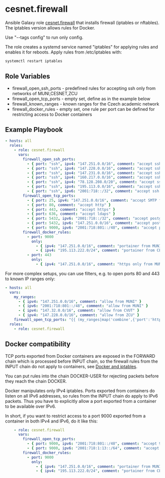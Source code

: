cesnet.firewall
======================

Ansible Galaxy role [cesnet.firewall](https://galaxy.ansible.com/cesnet/firewall) 
that installs firewall (iptables or nftables). The iptables version allows rules for Docker.

Use "--tags config" to run only config.

The role creates a systemd service named "iptables" for applying rules and enables it for reboots.
Apply rules from /etc/iptables with:
```bash
systemctl restart iptables
```

Role Variables
--------------
- firewall_open_ssh_ports - predefined rules for accepting ssh only from networks of MUNI,CESNET,ZCU 
- firewall_open_tcp_ports - empty set, define as in the example below 
- firewall_known_ranges - known ranges for the Czech academic network
- firewall_docker_rules - empty set, one rule per port can be defined for restricting access to Docker containers

Example Playbook
----------------
```yaml
- hosts: all
  roles:
    - role: cesnet.firewall
      vars:
        firewall_open_ssh_ports:
          - { port: "ssh", ipv4: "147.251.0.0/16", comment: "accept ssh from MUNI" }
          - { port: "ssh", ipv4: "147.228.0.0/16", comment: "accept ssh from ZCU" }
          - { port: "ssh", ipv4: "147.231.0.0/16", comment: "accept ssh from CAS" }
          - { port: "ssh", ipv4: "160.217.0.0/16", comment: "accept ssh from JCU" }
          - { port: "ssh", ipv4: "78.128.208.0/20", comment: "accept ssh from CESNET" }
          - { port: "ssh", ipv4: "195.113.0.0/16", comment: "accept ssh from CESNET" }
          - { port: "ssh", ipv6: "2001:718::/32", comment: "accept ssh from CESNET provider" } 
        firewall_open_tcp_ports:
          - { port: 25, ipv4: "147.251.0.0/16", comment: "accept SMTP from MUNI" }
          - { port: 80, comment: "accept http" }
          - { port: 443, comment: "accept https" }
          - { port: 636, comment: "accept ldaps" }
          - { port: 5432, ipv6: "2001:718::/32", comment: "accept postgres from CESNET" }
          - { port: 5432, ipv6: "147.251.0.0/16", comment: "accept postgres from MUNI" }
          - { port: 9000, ipv6: "2001:718:801::/48", comment: "accept portainer from MUNI" }
        firewall_docker_rules:
          - port: 9000
            only:
              - { ipv4: "147.251.0.0/16", comment: "portainer from MUNI"}
              - { ipv4: "195.113.222.0/24", comment: "portainer from CESNET VPN"}
          - port: 443
            only:
              - { ipv4: "147.251.0.0/16", comment: "https only from MUNI" }
```
For more complex setups, you can use filters, e.g. to open ports 80 and 443 to known IP ranges only:
```yaml
- hosts: all
  vars:
    my_ranges:
      - { ipv4: "147.251.0.0/16", comment: "allow from MUNI" }
      - { ipv6: "2001:718:801::/48", comment: "allow from MUNI" }
      - { ipv4: "147.32.0.0/16", comment: "allow from CVUT" }
      - { ipv4: "147.228.0.0/16", comment: "allow from ZCU" }
    firewall_open_tcp_ports: "{{ (my_ranges|map('combine',{'port':'http'})|list) + (my_ranges|map('combine',{'port':'https'})|list) }}"
  roles:
    - role: cesnet.firewall

```

Docker compatibility
------
TCP ports exported from Docker containers are exposed in the FORWARD chain which
is processed before INPUT chain, so the firewall rules from the INPUT chain do not apply to containers,
see [Docker and iptables](https://docs.docker.com/network/iptables/).

You can put rules into the chain DOCKER-USER for rejecting packets before they reach the chain DOCKER.

Docker manipulates only IPv4 iptables. Ports exported from containers do listen on all IPv6 addresses, so
rules from the INPUT chain do apply to IPv6 packets. Thus you have to explicitly allow a port exported
from a container to be available over IPv6.

In short, if you want to restrict access to a port 9000 exported from a container in both IPv4 and IPv6,
do it like this:
```yaml
    - role: cesnet.firewall
      vars:
        firewall_open_tcp_ports:
          - { port: 9000, ipv6: "2001:718:801::/48", comment: "accept 9000 only from MUNI over IPv6" }
          - { port: 9000, ipv6: "2001:718:1:13::/64", comment: "accept 9000 only from CESNET VPN over IPv6" } 
        firewall_docker_rules:
          - port: 9000
            only:
              - { ipv4: "147.251.0.0/16", comment: "portainer from MUNI"}
              - { ipv4: "195.113.222.0/24", comment: "portainer from CESNET VPN"}
```